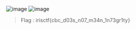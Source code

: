 ![image](https://github.com/piropatriot/CTF-Writeups/assets/127461439/da6c61b5-57cb-4abd-ad16-fdb12a8c74db)
![image](https://github.com/piropatriot/CTF-Writeups/assets/127461439/152e587b-000b-469b-9dd1-351728126be8)

> Flag : irisctf{cbc_d03s_n07_m34n_1n73gr1ty}
